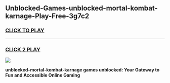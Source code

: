 
## Unblocked-Games-unblocked-mortal-kombat-karnage-Play-Free-3g7c2
<h3>
<a href="https://premium76.site?title=unblocked-mortal-kombat-karnage&ref=17A">CLICK TO PLAY</a></h3>
<hr>

<h3>
<a href="https://premium76.site?title=unblocked-mortal-kombat-karnage&ref=17A">CLICK 2 PLAY</a>
  
</h3>

<a href="https://premium76.site?title=unblocked-mortal-kombat-karnage&ref=17A"><img src="https://clearcache.store/games.png"></a>


**unblocked-mortal-kombat-karnage games unblocked: Your Gateway to Fun and Accessible Online Gaming**
